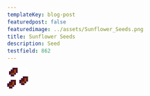```yaml
---
templateKey: blog-post
featuredpost: false
featuredimage: ../assets/Sunflower_Seeds.png
title: Sunflower Seeds
description: Seed
testfield: 862
---
```

![Sunflower Seeds](../assets/Sunflower_Seeds.png)